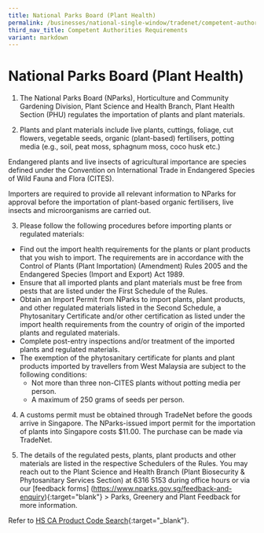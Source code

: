 ```yaml
---
title: National Parks Board (Plant Health)
permalink: /businesses/national-single-window/tradenet/competent-authorities-requirements/nparks-planthealth/
third_nav_title: Competent Authorities Requirements
variant: markdown
---
```

# National Parks Board (Plant Health)

1) The National Parks Board (NParks), Horticulture and Community Gardening Division, Plant Science and Health Branch, Plant Health Section (PHU) regulates the importation of plants and plant materials.

2) Plants and plant materials include live plants, cuttings, foliage, cut flowers, vegetable seeds, organic (plant-based) fertilisers, potting media (e.g., soil, peat moss, sphagnum moss, coco husk etc.)

Endangered plants and live insects of agricultural importance are species defined under the Convention on International Trade in Endangered Species of Wild Fauna and Flora (CITES).

Importers are required to provide all relevant information to NParks for approval before the importation of plant-based organic fertilisers, live insects and microorganisms are carried out.

3) Please follow the following procedures before importing plants or regulated materials:

-   Find out the import health requirements for the plants or plant products that you wish to import. The requirements are in accordance with the Control of Plants (Plant Importation) (Amendment) Rules 2005 and the Endangered Species (Import and Export) Act 1989.
-   Ensure that all imported plants and plant materials must be free from pests that are listed under the First Schedule of the Rules.
-   Obtain an Import Permit from NParks to import plants, plant products, and other regulated materials listed in the Second Schedule, a Phytosanitary Certificate and/or other certification as listed under the import health requirements from the country of origin of the imported plants and regulated materials.
-   Complete post-entry inspections and/or treatment of the imported plants and regulated materials.
-   The exemption of the phytosanitary certificate for plants and plant products imported by travellers from West Malaysia are subject to the following conditions:
    -   Not more than three non-CITES plants without potting media per person.
    -   A maximum of 250 grams of seeds per person.

  

4) A customs permit must be obtained through TradeNet before the goods arrive in Singapore. The NParks-issued import permit for the importation of plants into Singapore costs $11.00. The purchase can be made via TradeNet.

5) The details of the regulated pests, plants, plant products and other materials are listed in the respective Schedulers of the Rules. You may reach out to the Plant Science and Health Branch (Plant Biosecurity & Phytosanitary Services Section) at 6316 5153 during office hours or via our [feedback forms] (https://www.nparks.gov.sg/feedback-and-enquiry){:target="blank"} > Parks, Greenery and Plant Feedback for more information.

Refer to  [HS CA Product Code Search](https://www.tradenet.gov.sg/tradenet/portlets/search/searchHSCA/searchInitHSCA.do){:target="_blank"}.